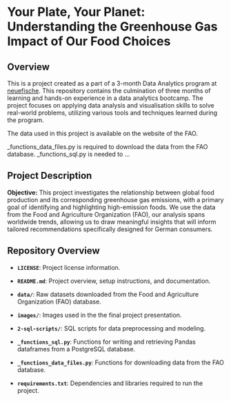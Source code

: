 # Your Plate, Your Planet: Understanding the Greenhouse Gas Impact of Our Food Choices

## Overview
This is a project created as a part of a 3-month Data Analytics program at [neuefische](https://www.neuefische.de/en/bootcamp/data-analytics). 
This repository contains the culmination of three months of learning and hands-on experience in a data analytics bootcamp. The project focuses on applying data analysis and visualisation skills to solve real-world problems, utilizing various tools and techniques learned during the program.

The data used in this project is available on the website of the FAO. 

_functions_data_files.py is required to download the data from the FAO database. 
_functions_sql.py is needed to ... 

## Project Description
**Objective:** This project investigates the relationship between global food production and its corresponding greenhouse gas emissions, with a primary goal of identifying and highlighting high-emission foods. We use the data from the Food and Agriculture Organization (FAO), our analysis spans worldwide trends, allowing us to draw meaningful insights that will inform tailored recommendations specifically designed for German consumers. 

## Repository Overview
- **`LICENSE`**: Project license information.
- **`README.md`**: Project overview, setup instructions, and documentation.
- **`data/`**: Raw datasets downloaded from the Food and Agriculture Organization (FAO) database.
- **`images/`**: Images used in the the final project presentation.
- **`2-sql-scripts/`**: SQL scripts for data preprocessing and modeling.
- **`_functions_sql.py`**: Functions for writing and retrieving Pandas dataframes from a PostgreSQL database.
- **`_functions_data_files.py`**: Functions for downloading data from the FAO database.

- **`requirements.txt`**: Dependencies and libraries required to run the project.

